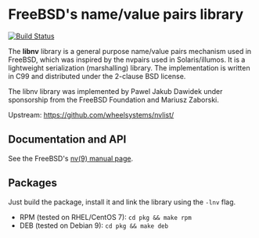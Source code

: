 # FreeBSD's name/value pairs library

[![Build Status](https://travis-ci.org/rmind/nvlist.svg?branch=master)](https://travis-ci.org/rmind/nvlist)

The **libnv** library is a general purpose name/value pairs mechanism used
in FreeBSD, which was inspired by the nvpairs used in Solaris/illumos.
It is a lightweight serialization (marshalling) library.  The implementation
is written in C99 and distributed under the 2-clause BSD license.

The libnv library was implemented by Pawel Jakub Dawidek under sponsorship
from the FreeBSD Foundation and Mariusz Zaborski.

Upstream: https://github.com/wheelsystems/nvlist/

## Documentation and API

See the FreeBSD's [nv(9) manual page](https://www.freebsd.org/cgi/man.cgi?query=nv&apropos=0&sektion=0&manpath=FreeBSD+11.1-RELEASE&arch=default&format=html).

## Packages

Just build the package, install it and link the library using the `-lnv` flag.
* RPM (tested on RHEL/CentOS 7): `cd pkg && make rpm`
* DEB (tested on Debian 9): `cd pkg && make deb`
